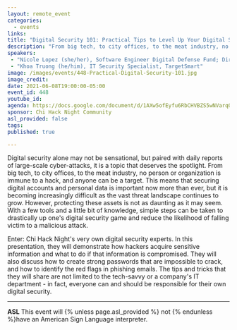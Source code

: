 ```yaml
---
layout: remote_event
categories:
  - events
links: 
title: "Digital Security 101: Practical Tips to Level Up Your Digital Security Game"
description: "From big tech, to city offices, to the meat industry, no person or organization is immune to a hack, and anyone can be a target. This means that securing digital accounts and personal data is important now more than ever. Enter: Chi Hack Night's very own digital security experts. They will discuss how to create strong passwords that are impossible to crack, how to identify the red flags in phishing emails, and what to do if information is compromised."
speakers:
 - "Nicole Lopez (she/her), Software Engineer Digital Defense Fund; Director of Engineering, Board Secretary, Midwest Access Coalition"
 - "Khoa Truong (he/him), IT Security Specialist, TargetSmart"
image: /images/events/448-Practical-Digital-Security-101.jpg
image_credit:
date: 2021-06-08T19:00:00-05:00
event_id: 448
youtube_id: 
agenda: https://docs.google.com/document/d/1AXw5ofEyfu6RbCHVBZS5wNVarq07NOz5b7clpTVluVQ/edit?usp=sharing
sponsor: Chi Hack Night Community
asl_provided: false
tags: 
published: true

---
```


Digital security alone may not be sensational, but paired with daily reports of large-scale cyber-attacks, it is a topic that deserves the spotlight. From big tech, to city offices, to the meat industry, no person or organization is immune to a hack, and anyone can be a target. This means that securing digital accounts and personal data is important now more than ever, but it is becoming increasingly difficult as the vast threat landscape continues to grow. However, protecting these assets is not as daunting as it may seem. With a few tools and a little bit of knowledge, simple steps can be taken to drastically up one's digital security game and reduce the likelihood of falling victim to a malicious attack.

Enter: Chi Hack Night's very own digital security experts. In this presentation, they will demonstrate how hackers acquire sensitive information and what to do if that information is compromised. They will also discuss how to create strong passwords that are impossible to crack, and how to identify the red flags in phishing emails. The tips and tricks that they will share are not limited to the tech-savvy or a company's IT department - in fact, everyone can and should be responsible for their own digital security.

---

**ASL** This event will {% unless page.asl_provided %} not {% endunless %}have an American Sign Language interpreter.
